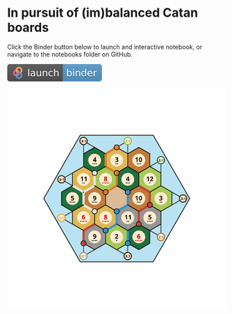 # In pursuit of (im)balanced Catan boards

Click the Binder button below to launch and interactive notebook, or navigate to the notebooks folder on GitHub.

[![Binder](assets/badge_logo.svg)](https://mybinder.org/v2/gh/jackhiggins458/catan/HEAD?urlpath=%2Fdoc%2Ftree%2Fnotebooks%2Fanalyse_catan_board.ipynb)

![Catan board](assets/catan_board.png)